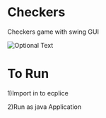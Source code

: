 # Checkers
Checkers game with swing GUI

![Optional Text](../master/myImages/screenshot.png)


# To Run

1)Import in to ecplice 

2)Run as java Application

